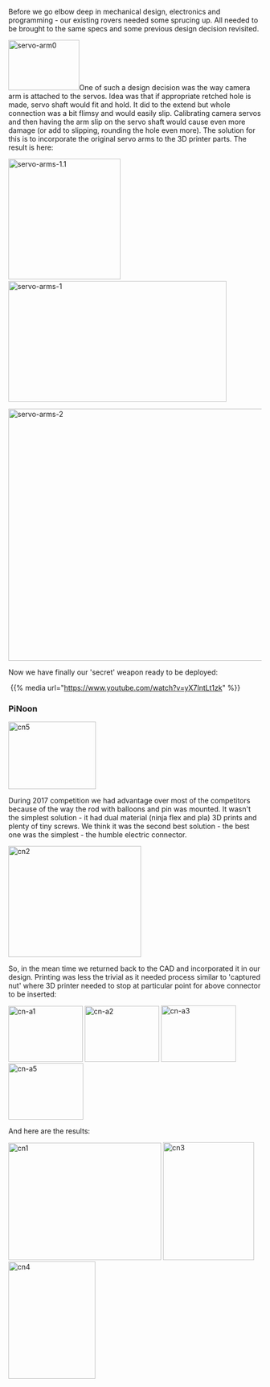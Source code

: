 <html><body><p>Before we go elbow deep in mechanical design, electronics and programming - our existing rovers needed some sprucing up. All needed to be brought to the same specs and some previous design decision revisited.

<img class="  wp-image-1132 alignright" src="/2018/01/servo-arm0.jpg" alt="servo-arm0" width="141" height="100">One of such a design decision was the way camera arm is attached to the servos. Idea was that if appropriate retched hole is made, servo shaft would fit and hold. It did to the extend but whole connection was a bit flimsy and would easily slip. Calibrating camera servos and then having the arm slip on the servo shaft would cause even more damage (or add to slipping, rounding the hole even more). The solution for this is to incorporate the original servo arms to the 3D printer parts. The result is here:

<img class="alignnone  wp-image-1133" src="/2018/01/servo-arms-1-1.jpg" alt="servo-arms-1.1" width="223" height="240">   <img class="alignnone  wp-image-1134" src="/2018/01/servo-arms-11.jpg" alt="servo-arms-1" width="434" height="240">

<img class="alignnone  wp-image-1130" src="/2018/01/servo-arms-2.jpg" alt="servo-arms-2" width="668" height="501">

Now we have finally our 'secret' weapon ready to be deployed:

 {{% media url="https://www.youtube.com/watch?v=yX7IntLt1zk" %}}

</p><h3>PiNoon</h3>
<img class="  wp-image-1123 alignright" src="/2018/01/cn5.jpg" alt="cn5" width="174" height="134">

During 2017 competition we had advantage over most of the competitors because of the way the rod with balloons and pin was mounted. It wasn't the simplest solution - it had dual material (ninja flex and pla) 3D prints and plenty of tiny screws. We think it was the second best solution - the best one was the simplest - the humble electric connector.

<img class="  wp-image-1120 aligncenter" src="/2018/01/cn2.jpg" alt="cn2" width="264" height="221">

So, in the mean time we returned back to the CAD and incorporated it in our design. Printing was less the trivial as it needed process similar to 'captured nut' where 3D printer needed to stop at particular point for above connector to be inserted:

<img class="alignnone  wp-image-1124" src="/2018/01/cn-a1.jpg" alt="cn-a1" width="148" height="111"> <img class="alignnone  wp-image-1125" src="/2018/01/cn-a2.jpg" alt="cn-a2" width="148" height="111"> <img class="alignnone  wp-image-1126" src="/2018/01/cn-a3.jpg" alt="cn-a3" width="149" height="112"> <img class="alignnone  wp-image-1128" src="/2018/01/cn-a5.jpg" alt="cn-a5" width="149" height="112">

And here are the results:

<img class="alignnone  wp-image-1119" src="/2018/01/cn1.jpg" alt="cn1" width="304" height="233"> <img class="alignnone  wp-image-1121" src="/2018/01/cn3.jpg" alt="cn3" width="181" height="234"> <img class="alignnone  wp-image-1122" src="/2018/01/cn4.jpg" alt="cn4" width="173" height="233"></body></html>